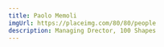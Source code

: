 ```yaml
---
title: Paolo Memoli
imgUrl: https://placeimg.com/80/80/people
description: Managing Drector, 100 Shapes
---
```

